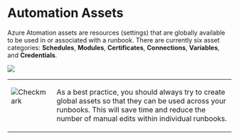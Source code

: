 # Automation Assets

Azure Atomation assets are resources (settings) that are globally available to be used in or associated with a runbook. There are currently six asset categories: **Schedules**, **Modules**, **Certificates**, **Connections**, **Variables**, and **Credentials**.

![](../../Linked_Image_Files/1.4.1.png)

<table border="0" cellpadding="0">
<tbody>
<tr>
<td valign="top" width="15%"> 

![Checkmark]( ../../Linked_Image_Files/checkmark.png)

 </td>
<td valign="top"> 

As a best practice, you should always try to create global assets so that they can be used across your runbooks. This will save time and reduce the number of manual edits within individual runbooks. 

 </td>
</tr>
</tbody>
</table>